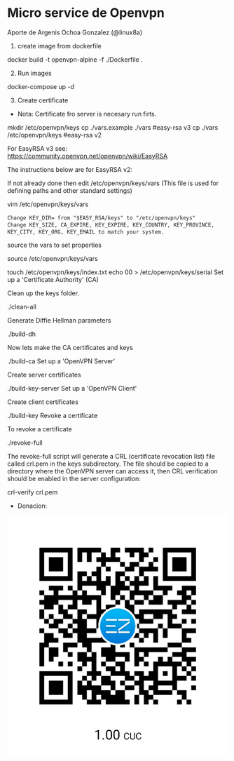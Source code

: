 # Micro service de Openvpn

Aporte de Argenis Ochoa Gonzalez (@linux8a)

1. create image from dockerfile

docker build -t openvpn-alpine -f ./Dockerfile .

2. Run images

 docker-compose up -d

3. Create certificate

* Nota: Certificate fro server is necesary run firts.

mkdir /etc/openvpn/keys
cp ./vars.example ./vars    #easy-rsa v3
cp ./vars /etc/openvpn/keys #easy-rsa v2

For EasyRSA v3 see: https://community.openvpn.net/openvpn/wiki/EasyRSA

The instructions below are for EasyRSA v2:

If not already done then edit /etc/openvpn/keys/vars
(This file is used for defining paths and other standard settings)

vim /etc/openvpn/keys/vars

    Change KEY_DIR= from "$EASY_RSA/keys" to "/etc/openvpn/keys"
    Change KEY_SIZE, CA_EXPIRE, KEY_EXPIRE, KEY_COUNTRY, KEY_PROVINCE, KEY_CITY, KEY_ORG, KEY_EMAIL to match your system.

source the vars to set properties

source /etc/openvpn/keys/vars

touch /etc/openvpn/keys/index.txt
echo 00 > /etc/openvpn/keys/serial
Set up a 'Certificate Authority' (CA)

Clean up the keys folder.

./clean-all

Generate Diffie Hellman parameters

./build-dh

Now lets make the CA certificates and keys

./build-ca
Set up a 'OpenVPN Server'

Create server certificates

./build-key-server <commonname>
Set up a 'OpenVPN Client'

Create client certificates

./build-key <commonname>
Revoke a certificate

To revoke a certificate

./revoke-full <commonname>

The revoke-full script will generate a CRL (certificate revocation list) file called crl.pem in the keys subdirectory.
The file should be copied to a directory where the OpenVPN server can access it, then CRL verification should be enabled in the server configuration:

crl-verify crl.pem



* Donacion:

![Donacion](../.donacion.png)
